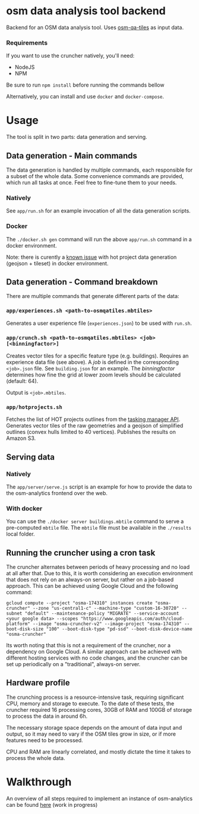 osm data analysis tool backend
==============================

Backend for an OSM data analysis tool. Uses [osm-qa-tiles](https://osmlab.github.io/osm-qa-tiles/) as input data.

### Requirements

If you want to use the cruncher natively, you'll need:
- NodeJS
- NPM

Be sure to run `npm install` before running the commands bellow

Alternatively, you can install and use `docker` and `docker-compose`.

# Usage

The tool is split in two parts: data generation and serving.

## Data generation - Main commands

The data generation is handled by multiple commands, each responsible for a subset of the whole data. 
Some convenience commands are provided, which run all tasks at once. Feel free to fine-tune them to your needs.

### Natively

See `app/run.sh` for an example invocation of all the data generation scripts.

### Docker

The `./docker.sh gen` command will run the above `app/run.sh` command in a docker environment.

Note: there is curently a [known issue](https://github.com/GFDRR/osm-analytics-cruncher/issues/14) with hot project data generation (geojson + tileset) in docker environment.  

## Data generation - Command breakdown

There are multiple commands that generate different parts of the data:

### `app/experiences.sh <path-to-osmqatiles.mbtiles>`

Generates a user experience file (`experiences.json`) to be used with `run.sh`.

### `app/crunch.sh <path-to-osmqatiles.mbtiles> <job> [<binningfactor>]`

Creates vector tiles for a specific feature type (e.g. buildings). Requires an experience data file (see above). A *job* is defined in the corresponding `<job>.json` file. See `building.json` for an example. The *binningfactor* determines how fine the grid at lower zoom levels should be calculated (default: 64).

Output is `<job>.mbtiles`.

### `app/hotprojects.sh`

Fetches the list of HOT projects outlines from the [tasking manager API](https://github.com/hotosm/osm-tasking-manager2/wiki/API). Generates vector tiles of the raw geometries and a geojson of simplified outlines (convex hulls limited to 40 vertices). Publishes the results on Amazon S3.

## Serving data

### Natively

The `app/server/serve.js` script is an example for how to provide the data to the osm-analytics frontend over the web.

### With docker

You can use the `./docker server buildings.mbtile` command to serve a pre-computed `mbtile` file. The `mbtile` file must be available in the `./results` local folder.


## Running the cruncher using a cron task

The cruncher alternates between periods of heavy processing and no load at all after that. Due to this, it is worth considering an execution environment
that does not rely on an always-on server, but rather on a job-based approach. This can be achieved using Google Cloud and the following command:

`gcloud compute --project "osma-174310" instances create "osma-cruncher" --zone "us-central1-c" --machine-type "custom-16-30720" --subnet "default" --maintenance-policy "MIGRATE" --service-account <your google data> --scopes "https://www.googleapis.com/auth/cloud-platform" --image "osma-cruncher-v2" --image-project "osma-174310" --boot-disk-size "100" --boot-disk-type "pd-ssd" --boot-disk-device-name "osma-cruncher"`

Its worth noting that this is not a requirement of the cruncher, nor a dependency on Google Cloud. A similar approach can be achieved
with different hosting services with no code changes, and the cruncher can be set up periodically on a "traditional", always-on server.

## Hardware profile

The crunching process is a resource-intensive task, requiring significant CPU, memory and storage to execute. 
To the date of these tests, the cruncher required 16 processing cores, 30GB of RAM and 100GB of storage to process the data in around 6h.

The necessary storage space depends on the amount of data input and output, so it may need to vary if the OSM tiles grow in size, or if more features need to be processed.

CPU and RAM are linearly correlated, and mostly dictate the time it takes to process the whole data.

# Walkthrough

An overview of all steps required to implement an instance of osm-analytics can be found [here](https://gist.github.com/tyrasd/5f17d10a5b9ab1c8d2409238a5e0a54b) (work in progress)
